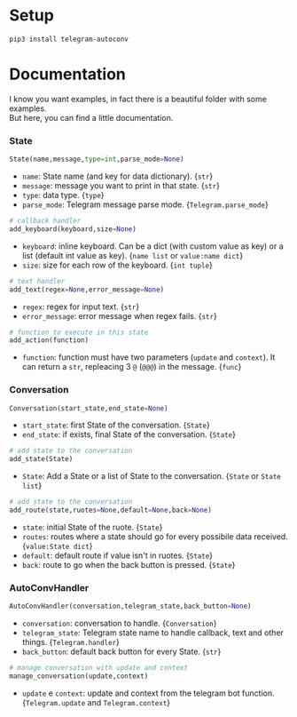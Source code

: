 # Setup

```
pip3 install telegram-autoconv
```

# Documentation
I know you want examples, in fact there is a beautiful folder with some examples.  
But here, you can find a little documentation.

### State
```python
State(name,message,type=int,parse_mode=None)
```
- `name`: State name (and key for data dictionary). {`str`}
- `message`: message you want to print in that state. {`str`}
- `type`: data type. {`type`}
- `parse_mode`: Telegram message parse mode. {`Telegram.parse_mode`}

```python
# callback handler
add_keyboard(keyboard,size=None)
```
- `keyboard`: inline keyboard. Can be a dict (with custom value as key) or a list (default int value as key). {`name list` or `value:name dict`}
- `size`: size for each row of the keyboard. {`int tuple`}

```python
# text handler
add_text(regex=None,error_message=None)
```
- `regex`: regex for input text. {`str`}
- `error_message`: error message when regex fails. {`str`}

```python
# function to execute in this state
add_action(function)
```
- `function`: function must have two parameters (`update` and `context`). It can return a `str`, repleacing 3 `@` (`@@@`) in the message. {`func`}

### Conversation
```python
Conversation(start_state,end_state=None)
```
- `start_state`: first State of the conversation. {`State`}
- `end_state`: if exists, final State of the conversation. {`State`}

```python
# add state to the conversation
add_state(State)
```
- `State`: Add a State or a list of State to the conversation. {`State` or `State list`}

```python
# add state to the conversation
add_route(state,ruotes=None,default=None,back=None)
```
- `state`: initial State of the ruote. {`State`}
- `routes`: routes where a state should go for every possibile data received. {`value:State dict`}
- `default`: default route if value isn't in ruotes. {`State`}
- `back`: route to go when the back button is pressed. {`State`}

### AutoConvHandler
```python
AutoConvHandler(conversation,telegram_state,back_button=None)
```
- `conversation`: conversation to handle. {`Conversation`}
- `telegram_state`: Telegram state name to handle callback, text and other things. {`Telegram.handler`}
- `back_button`: default back button for every State. {`str`}

```python
# manage conversation with update and context
manage_conversation(update,context)
```
- `update` e `context`: update and context from the telegram bot function. {`Telegram.update` and `Telegram.context`}
